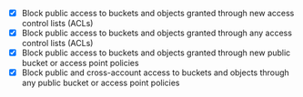 - [X] Block public access to buckets and objects granted through new access control lists (ACLs)
- [X] Block public access to buckets and objects granted through any access control lists (ACLs)
- [X] Block public access to buckets and objects granted through new public bucket or access point policies
- [X] Block public and cross-account access to buckets and objects through any public bucket or access point policies